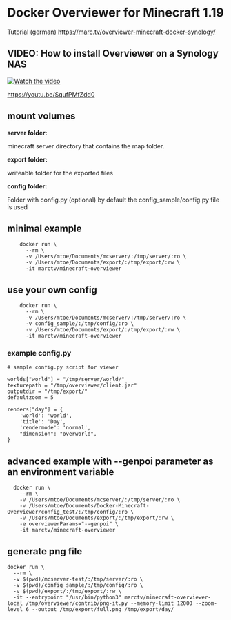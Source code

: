 # Docker Overviewer for Minecraft 1.19

Tutorial (german) https://marc.tv/overviewer-minecraft-docker-synology/

## VIDEO: How to install Overviewer on a Synology NAS

[![Watch the video](https://img.youtube.com/vi/SqufPMfZdd0/maxresdefault.jpg)](https://youtu.be/SqufPMfZdd0)

https://youtu.be/SqufPMfZdd0

## mount volumes
**server folder:** 

minecraft server directory that contains the map folder. 

**export folder:**

writeable folder for the exported files

**config folder:**

Folder with config.py (optional) by default the config_sample/config.py file is used

## minimal example
```
    docker run \
      --rm \
      -v /Users/mtoe/Documents/mcserver/:/tmp/server/:ro \
      -v /Users/mtoe/Documents/export/:/tmp/export/:rw \
      -it marctv/minecraft-overviewer
```

## use your own config
```
    docker run \
      --rm \
      -v /Users/mtoe/Documents/mcserver/:/tmp/server/:ro \
      -v config_sample/:/tmp/config/:ro \
      -v /Users/mtoe/Documents/export/:/tmp/export/:rw \
      -it marctv/minecraft-overviewer
```

### example config.py
```
# sample config.py script for viewer

worlds["world"] = "/tmp/server/world/"
texturepath = "/tmp/overviewer/client.jar"
outputdir = "/tmp/export/"
defaultzoom = 5

renders["day"] = {
    'world': 'world',
    'title': 'Day',
    'rendermode': 'normal',
    "dimension": "overworld",
}
```

## advanced example with --genpoi parameter as an environment variable
```
  docker run \
    --rm \
    -v /Users/mtoe/Documents/mcserver/:/tmp/server/:ro \
    -v /Users/mtoe/Documents/Docker-Minecraft-Overviewer/config_test/:/tmp/config/:ro \
    -v /Users/mtoe/Documents/export/:/tmp/export/:rw \
    -e overviewerParams="--genpoi" \
    -it marctv/minecraft-overviewer
```

## generate png file
```
docker run \
  --rm \
  -v $(pwd)/mcserver-test/:/tmp/server/:ro \
  -v $(pwd)/config_sample/:/tmp/config/:ro \
  -v $(pwd)/export/:/tmp/export/:rw \
  -it --entrypoint "/usr/bin/python3" marctv/minecraft-overviewer-local /tmp/overviewer/contrib/png-it.py --memory-limit 12000 --zoom-level 6 --output /tmp/export/full.png /tmp/export/day/
```
